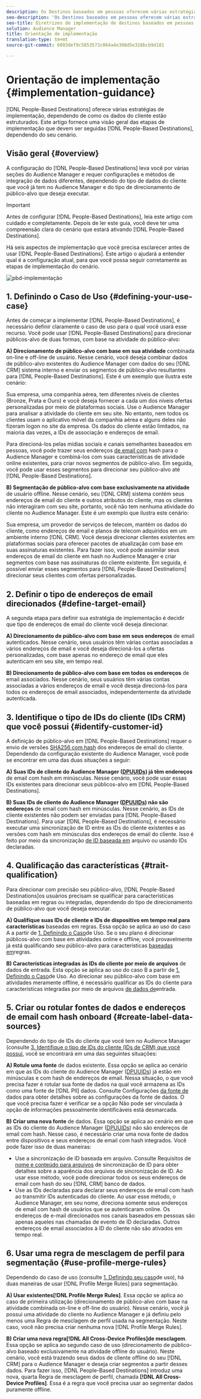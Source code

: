 ```yaml
---
description: Os Destinos baseados em pessoas oferecem várias estratégias de implementação, dependendo de como os dados do cliente estão estruturados. Este artigo fornece uma visão geral das etapas de implementação que você precisa seguir para Destinos baseados em pessoas, dependendo do seu cenário.
seo-description: 'Os Destinos baseados em pessoas oferecem várias estratégias de implementação, dependendo de como os dados do cliente estão estruturados. Este artigo fornece uma visão geral das etapas de implementação que você precisa seguir para Destinos baseados em pessoas, dependendo do seu cenário.  '
seo-title: Diretrizes de implementação de destinos baseados em pessoas
solution: Audience Manager
title: Orientação de implementação
translation-type: tm+mt
source-git-commit: 6093def9c5853572c064a4e398d5e328bcb9d181

---
```



# Orientação de implementação {#implementation-guidance}

[!DNL People-Based Destinations] oferece várias estratégias de implementação, dependendo de como os dados do cliente estão estruturados. Este artigo fornece uma visão geral das etapas de implementação que devem ser seguidas [!DNL People-Based Destinations], dependendo do seu cenário.

## Visão geral {#overview}

A configuração do [!DNL People-Based Destinations] leva você por várias seções do Audience Manager e requer configurações e métodos de integração de dados diferentes, dependendo do tipo de dados do cliente que você já tem no Audience Manager e do tipo de direcionamento de público-alvo que deseja executar.

>[!IMPORTANT]
> Antes de configurar [!DNL People-Based Destinations], leia este artigo com cuidado e completamente. Depois de ler este guia, você deve ter uma compreensão clara do cenário que estará ativando [!DNL People-Based Destinations].

Há seis aspectos de implementação que você precisa esclarecer antes de usar [!DNL People-Based Destinations]. Este artigo o ajudará a entender qual é a configuração atual, para que você possa seguir corretamente as etapas de implementação do cenário.

![pbd-implementação](assets/pbd-implementation.png)

## 1. Definindo o Caso de Uso {#defining-your-use-case}

Antes de começar a implementar [!DNL People-Based Destinations], é necessário definir claramente o caso de uso para o qual você usará esse recurso. Você pode usar [!DNL People-Based Destinations] para direcionar públicos-alvo de duas formas, com base na atividade do público-alvo:

**A) Direcionamento de público-alvo com base em sua atividade** combinada on-line e off-line de usuário. Nesse cenário, você deseja combinar dados de público-alvo existentes do Audience Manager com dados do seu [!DNL CRM] sistema interno e enviar os segmentos de público-alvo resultantes para [!DNL People-Based Destinations]. Este é um exemplo que ilustra este cenário:

Sua empresa, uma companhia aérea, tem diferentes níveis de clientes (Bronze, Prata e Ouro) e você deseja fornecer a cada um dos níveis ofertas personalizadas por meio de plataformas sociais. Use o Audience Manager para analisar a atividade do cliente em seu site. No entanto, nem todos os clientes usam o aplicativo móvel da companhia aérea e alguns deles não fizeram logon no site da empresa. Os dados do cliente estão limitados, na maioria das vezes, a IDs de associação e endereços de email.

Para direcioná-los pelas mídias sociais e canais semelhantes baseados em pessoas, você pode trazer seus endereços [de email com](people-based-destinations-prerequisites.md) hash para o Audience Manager e combiná-los com suas características de atividade online existentes, para criar novos segmentos de público-alvo. Em seguida, você pode usar esses segmentos para direcionar seu público-alvo até [!DNL People-Based Destinations].

**B) Segmentação de público-alvo com base exclusivamente na atividade** de usuário offline. Nesse cenário, seu [!DNL CRM] sistema contém seus endereços de email do cliente e outros atributos do cliente, mas os clientes não interagiram com seu site, portanto, você não tem nenhuma atividade do cliente no Audience Manager. Este é um exemplo que ilustra este cenário:

Sua empresa, um provedor de serviços de telecom, mantém os dados do cliente, como endereços de email e planos de telecom adquiridos em um ambiente interno [!DNL CRM]. Você deseja direcionar clientes existentes em plataformas sociais para oferecer pacotes de atualização com base em suas assinaturas existentes. Para fazer isso, você pode assimilar seus endereços de email do cliente em hash no Audience Manager e criar segmentos com base nas assinaturas do cliente existente. Em seguida, é possível enviar esses segmentos para [!DNL People-Based Destinations] direcionar seus clientes com ofertas personalizadas.

## 2. Definir o tipo de endereços de email direcionados {#define-target-email}

A segunda etapa para definir sua estratégia de implementação é decidir que tipo de endereços de email do cliente você deseja direcionar.

**A) Direcionamento de público-alvo com base em seus endereços** de email autenticados. Nesse cenário, seus usuários têm várias contas associadas a vários endereços de email e você deseja direcioná-los a ofertas personalizadas, com base apenas no endereço de email que eles autenticam em seu site, em tempo real.

**B) Direcionamento de público-alvo com base em todos os endereços** de email associados. Nesse cenário, seus usuários têm várias contas associadas a vários endereços de email e você deseja direcioná-los para todos os endereços de email associados, independentemente da atividade autenticada.

## 3. Identifique o tipo de IDs do cliente (IDs CRM) que você possui {#identify-customer-id}

A definição de público-alvo em [!DNL People-Based Destinations] requer o envio de versões [SHA256 com hash](people-based-destinations-prerequisites.md) dos endereços de email do cliente. Dependendo da configuração existente do Audience Manager, você pode se encontrar em uma das duas situações a seguir:

**A) Suas IDs de cliente do Audience Manager ([DPUUIDs](../../reference/ids-in-aam.md)) já têm endereços** de email com hash em minúsculas. Nesse cenário, você pode usar essas IDs existentes para direcionar seus públicos-alvo em [!DNL People-Based Destinations].

**B) Suas IDs de cliente do Audience Manager ([DPUUIDs](../../reference/ids-in-aam.md)) não são endereços** de email com hash em minúsculas. Nesse cenário, as IDs de cliente existentes não podem ser enviadas para [!DNL People-Based Destinations]. Para usar [!DNL People-Based Destinations], é necessário executar uma sincronização de ID entre as IDs do cliente existentes e as versões com hash em minúsculas dos endereços de email do cliente. Isso é feito por meio da sincronização [de ID baseada em](../../integration/sending-audience-data/batch-data-transfer-explained/id-sync-file-based.md) arquivo ou usando IDs [](../declared-ids.md)declaradas.

## 4. Qualificação das características {#trait-qualification}

Para direcionar com precisão seu público-alvo, [!DNL People-Based Destinations]os usuários precisam se qualificar para características baseadas em regras ou integradas, dependendo do tipo de direcionamento de público-alvo que você deseja executar.

**A) Qualifique suas IDs de cliente e IDs de dispositivo em tempo real para características** baseadas em regras. Essa opção se aplica ao uso do caso A a partir de [1. Definindo o Caso](people-based-destinations-workflow.md#defining-your-use-case)de Uso. Se o seu plano é direcionar públicos-alvo com base em atividades online e offline, você provavelmente já está qualificando seu público-alvo para características [baseadas em](../traits/trait-qualification-reference.md)regras.

**B) Características integradas às IDs do cliente por meio de arquivos** de dados de entrada. Esta opção se aplica ao uso do caso B a partir de [1. Definindo o Caso](people-based-destinations-workflow.md#defining-your-use-case)de Uso. Ao direcionar seu público-alvo com base em atividades meramente offline, é necessário qualificar as IDs do cliente para características integradas por meio de arquivos [de dados de](../../integration/sending-audience-data/batch-data-transfer-explained/inbound-file-contents.md)entrada.

## 5. Criar ou rotular fontes de dados e endereços de email com hash onboard {#create-label-data-sources}

Dependendo do tipo de IDs do cliente que você tem no Audience Manager (consulte [3. Identifique o tipo de IDs do cliente (IDs de CRM) que você possui](people-based-destinations-workflow.md#identify-customer-id), você se encontrará em uma das seguintes situações:

**A) Rotule uma fonte** de dados existente. Essa opção se aplica ao cenário em que as IDs do cliente do Audience Manager ([DPUUIDs](../../reference/ids-in-aam.md)) já estão em minúsculas e com hash de endereços de email. Nessa situação, o que você precisa fazer é rotular sua fonte de dados na qual você armazena as IDs como uma fonte de [!DNL PII] dados. Consulte Configurações [da fonte de](../datasources-list-and-settings.md) dados para obter detalhes sobre as configurações da fonte de dados. O que você precisa fazer é verificar se a opção Não pode ser vinculada à opção de informações pessoalmente identificáveis está desmarcada.

**B) Criar uma nova fonte** de dados. Essa opção se aplica ao cenário em que as IDs do cliente do Audience Manager ([DPUUIDs](../../reference/ids-in-aam.md)) não são endereços de email com hash. Nesse caso, é necessário criar uma nova fonte de dados entre dispositivos e seus endereços de email com hash integrados. Você pode fazer isso de duas maneiras:

* Use a sincronização de ID baseada em arquivo. Consulte Requisitos de [nome e conteúdo para arquivos](../../integration/sending-audience-data/batch-data-transfer-explained/id-sync-file-based.md) de sincronização de ID para obter detalhes sobre a aparência dos arquivos de sincronização de ID. Ao usar esse método, você pode direcionar todos os seus endereços de email com hash do seu [!DNL CRM] banco de dados.
* Use as IDs [](../declared-ids.md) declaradas para declarar seus endereços de email com hash ao transmitir IDs autenticadas do cliente. Ao usar esse método, o Audience Manager, em seu nome, direciona somente seus endereços de email com hash de usuários que se autenticaram online. Os endereços de e-mail direcionados nos canais baseados em pessoas são apenas aqueles nas chamadas de evento de ID declaradas. Outros endereços de email associados à ID do cliente não são ativados em tempo real.

## 6. Usar uma regra de mesclagem de perfil para segmentação {#use-profile-merge-rules}

Dependendo do caso de uso (consulte [1. Definindo seu caso](people-based-destinations-workflow.md#defining-your-use-case)de uso), há duas maneiras de usar [!DNL Profile Merge Rules] para segmentação.

**A) Usar existentes[!DNL Profile Merge Rules]**. Essa opção se aplica ao caso de primeira utilização (direcionamento de público-alvo com base na atividade combinada on-line e off-line do usuário). Nesse cenário, você já possui uma atividade do cliente no Audience Manager e já definiu pelo menos uma Regra de mesclagem de perfil usada na segmentação. Neste caso, você não precisa criar nenhuma nova [!DNL Profile Merge Rules].

**B) Criar uma nova regra[!DNL All Cross-Device Profiles]de mesclagem**. Essa opção se aplica ao segundo caso de uso (direcionamento de público-alvo baseado exclusivamente na atividade offline do usuário). Neste cenário, você está trazendo seus dados de cliente offline do seu [!DNL CRM] para o Audience Manager e deseja criar segmentos a partir desses dados. Para fazer isso, [!DNL People-Based Destinations] introduz uma nova, quarta Regra de mesclagem de perfil, chamada **[!DNL All Cross-Device Profiles]**. Essa é a regra que você precisa usar ao segmentar dados puramente offline.

